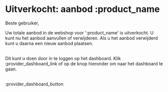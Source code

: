 # Uitverkocht: aanbod :product_name

Beste gebruiker,

Uw totale aanbod in de webshop voor ':product_name' is uitverkocht.
U kunt nu het aanbod aanvullen of verwijderen. Als u het aanbod verwijderd kunt u daarna een nieuw aanbod plaatsen.
&nbsp;  
&nbsp;  

Dit kunt u doen door in te loggen op het dashboard. Klik :provider_dashboard_link of op de knop hieronder om naar het dashboard te gaan.
&nbsp;  
&nbsp;  

:provider_dashboard_button